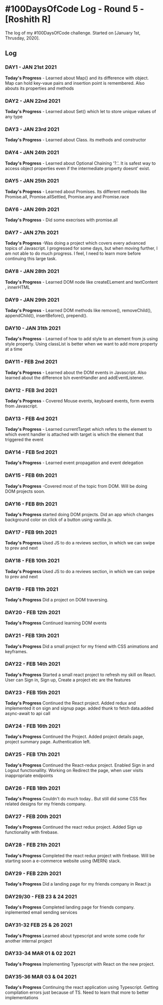 # #100DaysOfCode Log - Round 5 - [Roshith R]

The log of my #100DaysOfCode challenge. Started on [January 1st, Thrusday, 2020].

## Log

### DAY1 - JAN 21st 2021

**Today's Progress** - Learned about Map() and its difference with object. Map can hold key-vaue pairs and insertion point is remembered. Also abouts its properties and methods

### DAY2 - JAN 22nd 2021

**Today's Progress** - Learned about Set() which let to store unique values of any type

### DAY3 - JAN 23rd 2021

**Today's Progress** - Learned about Class. its methods and constructor

### DAY4 - JAN 24th 2021

**Today's Progress** - Learned about Optional Chaining '?.'. It is safest way to access object properties even if the intermediate property doesnt' exist.

### DAY5 - JAN 25th 2021

**Today's Progress** - Learned about Promises. Its different methods like Promise.all, Promise.allSettled, Promise.any and Promise.race

### DAY6 - JAN 26th 2021

**Today's Progress** - Did some execrises with promise.all

### DAY7 - JAN 27th 2021

**Today's Progress** -Was doing a project which covers every advanced topics of Javascript. I progressed for some days, but when moving further, I am not able to do much progress. I feel, I need to learn more before continuing this large task.

### DAY8 - JAN 28th 2021

**Today's Progress** - Learned DOM node like createELement and textContent , innerHTML

### DAY9 - JAN 29th 2021

**Today's Progress** - Learned DOM methods like remove(), removeChild(), appendChild(), insertBefore(), prepend().

### DAY10 - JAN 31th 2021

**Today's Progress** - Learned of how to add style to an element from js using style property. Using classList is better when we want to add more property at a time

### DAY11 - FEB 2nd 2021

**Today's Progress** - Learned about the DOM events in Javascript. Also learned about the difference b/n eventHandler and addEventListener.

### DAY12 - FEB 3rd 2021

**Today's Progress** - Covered Mouse events, keyboard events, form events from Javascript.

### DAY13 - FEB 4rd 2021

**Today's Progress** - Learned currentTarget which refers to the element to which event handler is attached with target is which the element that triggered the event

### DAY14 - FEB 5rd 2021

**Today's Progress** - Learned event propagation and event delegation

### DAY15 - FEB 6th 2021

**Today's Progress** -Covered most of the topic from DOM. Will be doing DOM projects soon.

### DAY16 - FEB 8th 2021

**Today's Progress** started doing DOM projects. Did an app which changes background color on click of a button using vanilla js.

### DAY17 - FEB 9th 2021

**Today's Progress** Used JS to do a reviews section, in which we can swipe to prev and next

### DAY18 - FEB 10th 2021

**Today's Progress** Used JS to do a reviews section, in which we can swipe to prev and next

### DAY19 - FEB 11th 2021

**Today's Progress** Did a project on DOM traversing.

### DAY20 - FEB 12th 2021

**Today's Progress** Continued learning DOM events

### DAY21 - FEB 13th 2021

**Today's Progress** Did a small project for my friend with CSS animations and keyframes.

### DAY22 - FEB 14th 2021

**Today's Progress** Started a small react project to refresh my skill on React. User can Sign in, Sign up, Create a project etc are the features

### DAY23 - FEB 15th 2021

**Today's Progress** Continued the React project. Added redux and implemented it on sign and signup page. added thunk to fetch data.added async-await to api call

### DAY24 - FEB 16th 2021

**Today's Progress** Continued the Project. Added project details page, project summary page. Authentication left.

### DAY25 - FEB 17th 2021

**Today's Progress** Continued the React-redux project. Enabled Sign in and Logout functionallity. Working on Redirect the page, when user visits inappropriate endpoints

### DAY26 - FEB 18th 2021

**Today's Progress** Couldn't do much today.. But still did some CSS flex related designs for my friends company.

### DAY27 - FEB 20th 2021

**Today's Progress** Continued the react redux project. Added Sign up functionality with firebase.

### DAY28 - FEB 21th 2021

**Today's Progress** Completed the react redux project with firebase. Will be starting soon a e-commerce website using (MERN) stack.

### DAY29 - FEB 22th 2021

**Today's Progress** Did a landing page for my friends company in React js

### DAY29/30 - FEB 23 & 24 2021

**Today's Progress** Completed landing page for friends company. inplemented email sending services

### DAY31-32 FEB 25 & 26 2021

**Today's Progress** Learned about typescript and wrote some code for another internal project

### DAY33-34 MAR 01 & 02 2021

**Today's Progress** Implementing Typescript with React on the new project.

### DAY35-36 MAR 03 & 04 2021

**Today's Progress** Continuing the react application using Typescript. Getting compilation errors just because of TS. Need to learn that more to better implementations